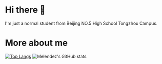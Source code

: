 # Hi there 👋
I'm just a normal student from Beijing NO.5 High School Tongzhou Campus.
# More about me
[![Top Langs](https://github-readme-stats.vercel.app/api/top-langs/?username=Melendez1209&layout=compact&theme=algolia)](https://github.com/anuraghazra/github-readme-stats)
![Melendez's GitHub stats](https://github-readme-stats.vercel.app/api?username=Melendez1209&theme=algolia&show_icons=true)
